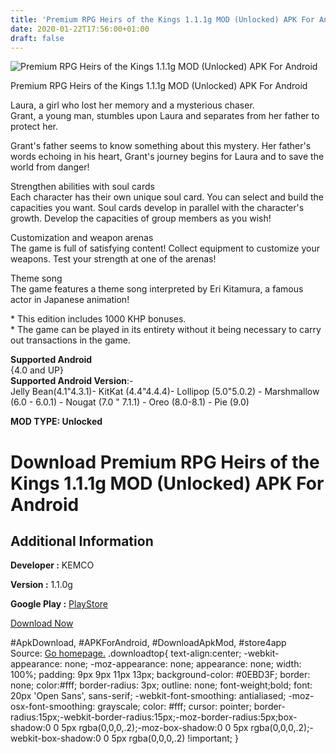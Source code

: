 ```yaml
---
title: 'Premium RPG Heirs of the Kings 1.1.1g MOD (Unlocked) APK For Android'
date: 2020-01-22T17:56:00+01:00
draft: false
---
```


![Premium RPG Heirs of the Kings 1.1.1g MOD (Unlocked) APK For Android](https://i2.wp.com/apkhome.net/wp-content/uploads/2020/01/Premium-RPG-Heirs-of-the-Kings-1.1.1g-MOD-Unlocked.png "Premium RPG Heirs of the Kings 1.1.1g MOD (Unlocked) APK For Android")

  

Premium RPG Heirs of the Kings 1.1.1g MOD (Unlocked) APK For Android

Laura, a girl who lost her memory and a mysterious chaser.  
Grant, a young man, stumbles upon Laura and separates from her father to protect her.

Grant's father seems to know something about this mystery. Her father's words echoing in his heart, Grant's journey begins for Laura and to save the world from danger!

Strengthen abilities with soul cards  
Each character has their own unique soul card. You can select and build the capacities you want. Soul cards develop in parallel with the character's growth. Develop the capacities of group members as you wish!

Customization and weapon arenas  
The game is full of satisfying content! Collect equipment to customize your weapons. Test your strength at one of the arenas!

Theme song  
The game features a theme song interpreted by Eri Kitamura, a famous actor in Japanese animation!

\* This edition includes 1000 KHP bonuses.  
\* The game can be played in its entirety without it being necessary to carry out transactions in the game.

**Supported Android**  
{4.0 and UP}  
**Supported Android Version**:-  
Jelly Bean(4.1"4.3.1)- KitKat (4.4"4.4.4)- Lollipop (5.0"5.0.2) - Marshmallow (6.0 - 6.0.1) - Nougat (7.0 " 7.1.1) - Oreo (8.0-8.1) - Pie (9.0)

**MOD TYPE: Unlocked**

Download Premium RPG Heirs of the Kings 1.1.1g MOD (Unlocked) APK For Android
=============================================================================

Additional Information
----------------------

**Developer :** KEMCO

**Version :** 1.1.0g

**Google Play :** [PlayStore](https://play.google.com/store/apps/details?id=kemco.execreate.kingpremium)

  

[Download Now](https://store4app.co/post/premium-rpg-heirs-of-the-kings-1-1-1g-mod-unlocked-apk-for-android_1579711384)

  
#ApkDownload, #APKForAndroid, #DownloadApkMod, #store4app  
Source: [Go homepage.](https://store4app.co/post/premium-rpg-heirs-of-the-kings-1-1-1g-mod-unlocked-apk-for-android_1579711384) .downloadtop{ text-align:center; -webkit-appearance: none; -moz-appearance: none; appearance: none; width: 100%; padding: 9px 9px 11px 13px; background-color: #0EBD3F; border: none; color:#fff; border-radius: 3px; outline: none; font-weight;bold; font: 20px 'Open Sans', sans-serif; -webkit-font-smoothing: antialiased; -moz-osx-font-smoothing: grayscale; color: #fff; cursor: pointer; border-radius:15px;-webkit-border-radius:15px;-moz-border-radius:5px;box-shadow:0 0 5px rgba(0,0,0,.2);-moz-box-shadow:0 0 5px rgba(0,0,0,.2);-webkit-box-shadow:0 0 5px rgba(0,0,0,.2) !important; }